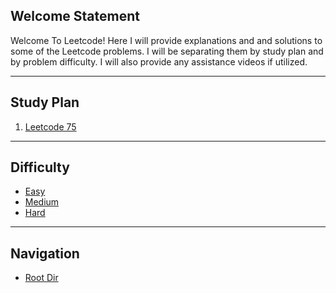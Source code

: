 ## Welcome Statement

Welcome To Leetcode! Here I will provide explanations and and solutions to some of the Leetcode problems. I will be separating them by study plan and by problem difficulty. I will also provide any assistance videos if utilized. 

****
## Study Plan

1) [Leetcode 75](Leetcode_75.md)

****
## Difficulty

- [Easy](Study_Notes_2024/Leetcode/Easy/Index.md)
- [Medium](Medium/Index.md)
- [Hard](Hard/Index.md)

****
## Navigation

- [Root Dir](../README.md) 
